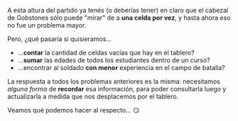 A esta altura del partido ya tenés (o deberías tener) en claro que el cabezal de Gobstones sólo puede "mirar" de a **una celda por vez**, y hasta ahora eso no fue un problema mayor. 

Pero, ¿qué pasaría si quisieramos...

* ...**contar** la cantidad de celdas vacías que hay en el tablero? 
* ...**sumar** las edades de todos los estudiantes dentro de un curso?
* ...encontrar al soldado **con menor** experiencia en el campo de batalla?

La respuesta a todos los problemas anteriores es la misma: necesitamos _alguna forma_ de **recordar** esa información, para poder consultarla luego y actualizarla a medida que nos desplacemos por el tablero.

Veamos qué podemos hacer al respecto... :smirk: